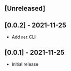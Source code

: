 ## [Unreleased]

## [0.0.2] - 2021-11-25

- Add `met` CLI

## [0.0.1] - 2021-11-25

- Initial release
